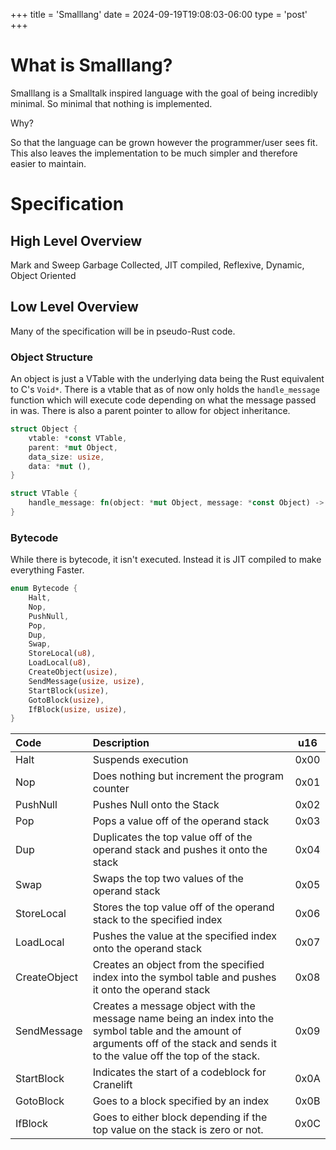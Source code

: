 +++
title = 'Smalllang'
date = 2024-09-19T19:08:03-06:00
type = 'post'
+++


# What is Smalllang?
Smalllang is a Smalltalk inspired language with the goal of being incredibly minimal. So minimal that nothing is implemented.

Why?

So that the language can be grown however the programmer/user sees fit. This also leaves the implementation to be much simpler and therefore easier
to maintain.


# Specification
## High Level Overview
Mark and Sweep Garbage Collected, JIT compiled, Reflexive, Dynamic, Object Oriented



## Low Level Overview
Many of the specification will be in pseudo-Rust code.

### Object Structure
An object is just a VTable with the underlying data being the Rust equivalent to C's `Void*`.
There is a vtable that as of now only holds the `handle_message` function which will execute code depending on what the message passed in was.
There is also a parent pointer to allow for object inheritance.

```rust
struct Object {
	vtable: *const VTable,
	parent: *mut Object,
	data_size: usize,
	data: *mut (),
}

struct VTable {
    handle_message: fn(object: *mut Object, message: *const Object) -> *const Object
}

```

### Bytecode
While there is bytecode, it isn't executed. Instead it is JIT compiled to make everything Faster.
```rust
enum Bytecode {
    Halt,
    Nop,
    PushNull,
	Pop,
	Dup,
	Swap,
	StoreLocal(u8),
	LoadLocal(u8),
    CreateObject(usize),
    SendMessage(usize, usize),
    StartBlock(usize),
    GotoBlock(usize),
    IfBlock(usize, usize),
}
```
|Code             |   Description|       u16         |
|:----------------|:-------------|:-----------------:|
|Halt|Suspends execution|0x00|
|Nop|Does nothing but increment the program counter|0x01|
|PushNull|Pushes Null onto the Stack |0x02|
|Pop|Pops a value off of the operand stack|0x03|
|Dup|Duplicates the top value off of the operand stack and pushes it onto the stack|0x04|
|Swap|Swaps the top two values of the operand stack|0x05|
|StoreLocal|Stores the top value off of the operand stack to the specified index|0x06|
|LoadLocal|Pushes the value at the specified index onto the operand stack|0x07|
|CreateObject|Creates an object from the specified index into the symbol table and pushes it onto the operand stack|0x08|
|SendMessage|Creates a message object with the message name being an index into the symbol table and the amount of arguments off of the stack and sends it to the value off the top of the stack.|0x09|
|StartBlock|Indicates the start of a codeblock for Cranelift|0x0A|
|GotoBlock|Goes to a block specified by an index|0x0B|
|IfBlock|Goes to either block depending if the top value on the stack is zero or not.|0x0C|
